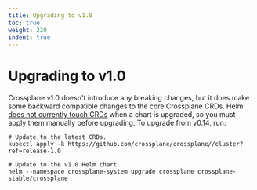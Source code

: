 ```yaml
---
title: Upgrading to v1.0
toc: true
weight: 220
indent: true
---
```


# Upgrading to v1.0

Crossplane v1.0 doesn't introduce any breaking changes, but it does make some
backward compatible changes to the core Crossplane CRDs. Helm [does not
currently touch CRDs](https://github.com/helm/helm/issues/6581) when a chart is
upgraded, so you must apply them manually before upgrading. To upgrade from
v0.14, run:

```console
# Update to the latest CRDs.
kubectl apply -k https://github.com/crossplane/crossplane//cluster?ref=release-1.0

# Update to the v1.0 Helm chart
helm --namespace crossplane-system upgrade crossplane crossplane-stable/crossplane
```